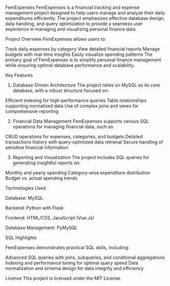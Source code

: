 FemExpenses
FemExpenses is a financial tracking and expense management project designed to help users manage and analyze their daily expenditures efficiently. The project emphasizes effective database design, data handling, and query optimization to provide a seamless user experience in managing and visualizing personal finance data.

Project Overview
FemExpenses allows users to:

Track daily expenses by category
View detailed financial reports
Manage budgets with real-time insights
Easily visualize spending patterns
The primary goal of FemExpenses is to simplify personal finance management while ensuring optimal database performance and scalability.

Key Features
1. Database-Driven Architecture
The project relies on MySQL as its core database, with a robust structure focused on:

Efficient indexing for high-performance queries
Table relationships supporting normalized data
Use of complex joins and views for comprehensive reporting

2. Financial Data Management
FemExpenses supports various SQL operations for managing financial data, such as:

CRUD operations for expenses, categories, and budgets
Detailed transactions history with query-optimized data retrieval
Secure handling of sensitive financial information

3. Reporting and Visualization
The project includes SQL queries for generating insightful reports on:

Monthly and yearly spending
Category-wise expenditure distribution
Budget vs. actual spending trends

Technologies Used

Database: MySQL

Backend: Python with Flask

Frontend: HTML/CSS, JavaScript (Vue.Js)

Database Management: PyMySQL

SQL Highlights

FemExpenses demonstrates practical SQL skills, including:

Advanced SQL queries with joins, subqueries, and conditional aggregations
Indexing and performance tuning for optimal query speed
Data normalization and schema design for data integrity and efficiency

License
This project is licensed under the MIT License.

